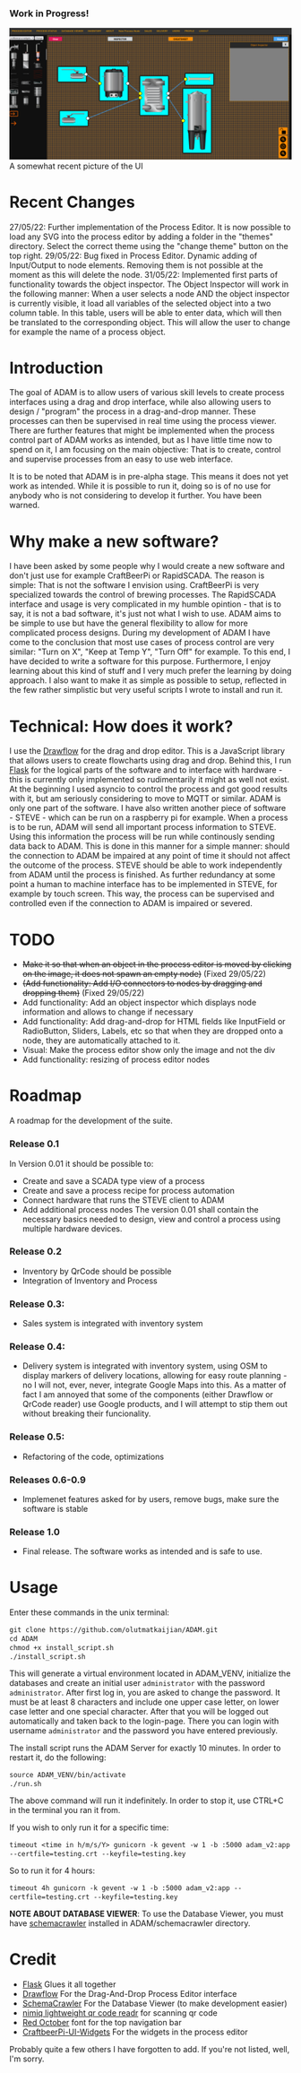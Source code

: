 ### Work in Progress!



![current_progress](documents/ADAM_PE_V1.1.png)
A somewhat recent picture of the UI

# Recent Changes
27/05/22: Further implementation of the Process Editor. It is now possible to load any SVG into the process editor by adding a folder in the "themes" directory. Select the correct theme using the "change theme" button on the top right. 
29/05/22: Bug fixed in Process Editor. Dynamic adding of Input/Output to node elements. Removing them is not possible at the moment as this will delete the node. 
31/05/22: Implemented first parts of functionality towards the object inspector. The Object Inspector will work in the following manner: When a user selects a node AND the object inspector is currently visible, it load all variables of the selected object into a two column table. In this table, users will be able to enter data, which will then be translated to the corresponding object. This will allow the user to change for example the name of a process object. 

# Introduction
The goal of ADAM is to allow users of various skill levels to create process interfaces using a drag and drop interface, while also allowing users to design / "program" the process in a drag-and-drop manner. These processes can then be supervised in real time using the process viewer.
There are further features that might be implemented when the process control part of ADAM works as intended, but as I have little time now to spend on it, I am focusing on the main objective: That is to create, control and supervise processes from an easy to use web interface.

It is to be noted that ADAM is in pre-alpha stage. This means it does not yet work as intended. While it is possible to run it, doing so is of no use for anybody who is not considering to develop it further. You have been warned. 

# Why make a new software?
I have been asked by some people why I would create a new software and don't just use for example CraftBeerPi or RapidSCADA. The reason is simple: That is not the software I envision using. CraftBeerPi is very specialized towards the control of brewing processes. The RapidSCADA interface and usage is very complicated in my humble opintion - that is to say, it is not a bad software, it's just not what I wish to use. 
ADAM aims to be simple to use but have the general flexibility to allow for more complicated process designs. During my development of ADAM I have come to the conclusion that most use cases of process control are very similar: "Turn on X", "Keep at Temp Y", "Turn Off" for example. To this end, I have decided to write a software for this purpose.
Furthermore, I enjoy learning about this kind of stuff and I very much prefer the learning by doing approach. I also want to make it as simple as possible to setup, reflected in the few rather simplistic but very useful scripts I wrote to install and run it. 

# Technical: How does it work?
I use the [Drawflow](https://github.com/jerosoler/Drawflow) for the drag and drop editor. This is a JavaScript library that allows users to create flowcharts using drag and drop. Behind this, I run [Flask](https://flask.palletsprojects.com/en/2.0.x/) for the logical parts of the software and to interface with hardware - this is currently only implemented so rudimentarily it might as well not exist. At the beginning I used asyncio to control the process and got good results with it, but am seriously considering to move to MQTT or similar. 
ADAM is only one part of the software. I have also written another piece of software - STEVE - which can be run on a raspberry pi for example. When a process is to be run, ADAM will send all important process information to STEVE. Using this information the process will be run while continously sending data back to ADAM. This is done in this manner for a simple manner: should the connection to ADAM be impaired at any point of time it should not affect the outcome of the process. STEVE should be able to work independently from ADAM until the process is finished.
As further redundancy at some point a human to machine interface has to be implemented in STEVE, for example by touch screen. This way, the process can be supervised and controlled even if the connection to ADAM is impaired or severed.


# TODO
- ~~Make it so that when an object in the process editor is moved by clicking on the image, it does not spawn an empty node)~~ (Fixed 29/05/22)
- ~~(Add functionality: Add I/O connectors to nodes by dragging and dropping them)~~ (Fixed 29/05/22)
- Add functionality: Add an object inspector which displays node information and allows to change if necessary
- Add functionality: Add drag-and-drop for HTML fields like InputField or RadioButton, Sliders, Labels, etc so that when they are dropped onto a node, they are automatically attached to it. 
- Visual: Make the process editor show only the image and not the div
- Add functionality: resizing of process editor nodes


# Roadmap
A roadmap for the development of the suite.

### Release 0.1
In Version 0.01 it should be possible to: 
- Create and save a SCADA type view of a process
- Create and save a process recipe for process automation 
- Connect hardware that runs the STEVE client to ADAM
- Add additional process nodes
The version 0.01 shall contain the necessary basics needed to design, view and control a process using multiple hardware devices. 

### Release 0.2
- Inventory by QrCode should be possible
- Integration of Inventory and Process

### Release 0.3:
- Sales system is integrated with inventory system

### Release 0.4:
- Delivery system is integrated with inventory system, using OSM to display markers of delivery locations, allowing for easy route planning - no I will not, ever, never, integrate Google Maps into this. As a matter of fact I am annoyed that some of the components (either Drawflow or QrCode reader) use Google products, and I will attempt to stip them out without breaking their funcionality.

### Release 0.5:
- Refactoring of the code, optimizations

### Releases 0.6-0.9
- Implemenet features asked for by users, remove bugs, make sure the software is stable

### Release 1.0
- Final release. The software works as intended and is safe to use. 

# Usage

Enter these commands in the unix terminal:
```
git clone https://github.com/olutmatkaijian/ADAM.git
cd ADAM
chmod +x install_script.sh
./install_script.sh
```
This will generate a virtual environment located in ADAM_VENV, initialize the databases and create an initial user `administrator` with the password `administrator`. After first log in, you are asked to change the password. It must be at least 8 characters and include one upper case letter, on lower case letter and one special character. 
After that you will be logged out automatically and taken back to the login-page. There you can login with username `administrator` and the password you have entered previously.

The install script runs the ADAM Server for exactly 10 minutes. In order to restart it, do the following:
```
source ADAM_VENV/bin/activate
./run.sh
```

The above command will run it indefinitely. In order to stop it, use CTRL+C in the terminal you ran it from. 

If you wish to only run it for a specific time:

```
timeout <time in h/m/s/Y> gunicorn -k gevent -w 1 -b :5000 adam_v2:app --certfile=testing.crt --keyfile=testing.key
```

So to run it for 4 hours: 
```
timeout 4h gunicorn -k gevent -w 1 -b :5000 adam_v2:app --certfile=testing.crt --keyfile=testing.key
```


**NOTE ABOUT DATABASE VIEWER**: To use the Database Viewer, you must have [schemacrawler](https://www.schemacrawler.com/) installed in ADAM/schemacrawler directory.



# Credit
- [Flask](https://flask.palletsprojects.com/en/2.0.x/) Glues it all together
- [Drawflow](https://github.com/jerosoler/Drawflow) For the Drag-And-Drop Process Editor interface
- [SchemaCrawler](https://www.schemacrawler.com/) For the Database Viewer (to make development easier)
- [nimiq lightweight qr code readr](https://github.com/nimiq/qr-scanner) for scanning qr code
- [Red October](https://www.neogrey.com/portfolio/red-october/) font for the top navigation bar 
- [CraftbeerPi-UI-Widgets](https://github.com/craftbeerpi/craftbeerpi-ui-widgets) For the widgets in the process editor 

Probably quite a few others I have forgotten to add. If you're not listed, well, I'm sorry. 
